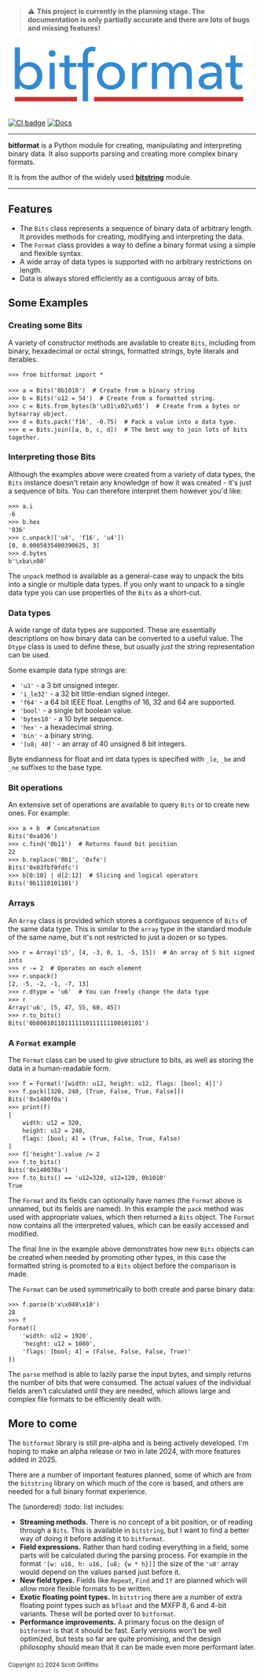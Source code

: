 > :warning: **This project is currently in the planning stage. The documentation is only partially accurate and there are lots of bugs and missing features!**

[![bitformat](https://raw.githubusercontent.com/scott-griffiths/bitformat/main/doc/bitformat_logo_small.png)](https://github.com/scott-griffiths/bitformat)

[![CI badge](https://github.com/scott-griffiths/bitformat/actions/workflows/.github/workflows/ci.yml/badge.svg)](https://github.com/scott-griffiths/bitformat/actions/workflows/ci.yml)
[![Docs](https://img.shields.io/readthedocs/bitformat?logo=readthedocs&logoColor=white)](https://bitformat.readthedocs.io/en/latest/)
<!--
[![Dependents (via libraries.io)](https://img.shields.io/librariesio/dependents/pypi/bitformat?logo=libraries.io&logoColor=white)](https://libraries.io/pypi/bitformat)
[![Codacy Badge](https://img.shields.io/codacy/grade/b61ae16cc6404d0da5dbcc21ee19ddda?logo=codacy)](https://app.codacy.com/gh/scott-griffiths/bitformat/dashboard?utm_source=gh&utm_medium=referral&utm_content=&utm_campaign=Badge_grade)
&nbsp; &nbsp;
[![Pepy Total Downlods](https://img.shields.io/pepy/dt/bitformat?logo=python&logoColor=white&labelColor=blue&color=blue)](https://www.pepy.tech/projects/bitformat)
[![PyPI - Downloads](https://img.shields.io/pypi/dm/bitformat?label=%40&labelColor=blue&color=blue)](https://pypistats.org/packages/bitformat)
-->
---------

**bitformat** is a Python module for creating, manipulating and interpreting binary data.
It also supports parsing and creating more complex binary formats.

It is from the author of the widely used [**bitstring**](https://github.com/scott-griffiths/bitstring) module.


----

## Features
* The `Bits` class represents a sequence of binary data of arbitrary length. It provides methods for creating, modifying and interpreting the data.
* The `Format` class provides a way to define a binary format using a simple and flexible syntax.
* A wide array of data types is supported with no arbitrary restrictions on length.
* Data is always stored efficiently as a contiguous array of bits.

## Some Examples

### Creating some Bits

A variety of constructor methods are available to create `Bits`, including from binary, hexadecimal or octal strings, formatted strings, byte literals and iterables.

```pycon
>>> from bitformat import *

>>> a = Bits('0b1010')  # Create from a binary string
>>> b = Bits('u12 = 54')  # Create from a formatted string.
>>> c = Bits.from_bytes(b'\x01\x02\x03')  # Create from a bytes or bytearray object.
>>> d = Bits.pack('f16', -0.75)  # Pack a value into a data type.
>>> e = Bits.join([a, b, c, d])  # The best way to join lots of bits together.
```

### Interpreting those Bits

Although the examples above were created from a variety of data types, the `Bits` instance doesn't retain any knowledge of how it was created - it's just a sequence of bits.
You can therefore interpret them however you'd like:

```pycon
>>> a.i
-6
>>> b.hex
'036'
>>> c.unpack(['u4', 'f16', 'u4'])
[0, 0.0005035400390625, 3]
>>> d.bytes
b'\xba\x00'
```

The `unpack` method is available as a general-case way to unpack the bits into a single or multiple data types.
If you only want to unpack to a single data type you can use properties of the `Bits` as a short-cut.

### Data types

A wide range of data types are supported. These are essentially descriptions on how binary data can be converted to a useful value. The `Dtype` class is used to define these, but usually just the string representation can be used.

Some example data type strings are:

* `'u3'` - a 3 bit unsigned integer.
* `'i_le32'` - a 32 bit little-endian signed integer.
* `'f64'` - a 64 bit IEEE float. Lengths of 16, 32 and 64 are supported.
* `'bool'` - a single bit boolean value.
* `'bytes10'` - a 10 byte sequence.
* `'hex'` - a hexadecimal string.
* `'bin'` - a binary string.
* `'[u8; 40]'` - an array of 40 unsigned 8 bit integers.

Byte endianness for float and int data types is specified with `_le`, `_be` and `_ne` suffixes to the base type. 

### Bit operations

An extensive set of operations are available to query `Bits` or to create new ones. For example:

```pycon
>>> a + b  # Concatenation
Bits('0xa036')
>>> c.find('0b11')  # Returns found bit position
22
>>> b.replace('0b1', '0xfe')
Bits('0x03fbf9fdfc')
>>> b[0:10] | d[2:12]  # Slicing and logical operators
Bits('0b1110101101')
```

### Arrays

An `Array` class is provided which stores a contiguous sequence of `Bits` of the same data type.
This is similar to the `array` type in the standard module of the same name, but it's not restricted to just a dozen or so types.

```pycon
>>> r = Array('i5', [4, -3, 0, 1, -5, 15])  # An array of 5 bit signed ints
>>> r -= 2  # Operates on each element
>>> r.unpack()
[2, -5, -2, -1, -7, 13]
>>> r.dtype = 'u6'  # You can freely change the data type
>>> r
Array('u6', [5, 47, 55, 60, 45])
>>> r.to_bits()
Bits('0b000101101111110111111100101101')
```

### A `Format` example

The `Format` class can be used to give structure to bits, as well as storing the data in a human-readable form.

```pycon
>>> f = Format('[width: u12, height: u12, flags: [bool; 4]]')
>>> f.pack([320, 240, [True, False, True, False]])
Bits('0x1400f0a')
>>> print(f)
[
    width: u12 = 320,
    height: u12 = 240,
    flags: [bool; 4] = (True, False, True, False)
]
>>> f['height'].value /= 2
>>> f.to_bits()
Bits('0x140078a')
>>> f.to_bits() == 'u12=320, u12=120, 0b1010'
True
```

The `Format` and its fields can optionally have names (the `Format` above is unnamed, but its fields are named).
In this example the `pack` method was used with appropriate values, which then returned a `Bits` object.
The `Format` now contains all the interpreted values, which can be easily accessed and modified.

The final line in the example above demonstrates how new `Bits` objects can be created when needed by promoting other types, in this case the formatted string is promoted to a `Bits` object before the comparison is made.

The `Format` can be used symmetrically to both create and parse binary data:

```pycon
>>> f.parse(b'x\x048\x10')
28
>>> f
Format([
    'width: u12 = 1920',
    'height: u12 = 1080',
    'flags: [bool; 4] = (False, False, False, True)'
])
```

The `parse` method is able to lazily parse the input bytes, and simply returns the number of bits that were consumed. The actual values of the individual fields aren't calculated until they are needed, which allows large and complex file formats to be efficiently dealt with.

## More to come

The `bitformat` library is still pre-alpha and is being actively developed.
I'm hoping to make an alpha release or two in late 2024, with more features added in 2025.

There are a number of important features planned, some of which are from the `bitstring` library on which much of the core is based, and others are needed for a full binary format experience.

The (unordered) :todo: list includes:

* **Streaming methods.** There is no concept of a bit position, or of reading through a `Bits`. This is available in `bitstring`, but I want to find a better way of doing it before adding it to `bitformat`.
* **Field expressions.** Rather than hard coding everything in a field, some parts will be calculated during the parsing process. For example in the format `'[w: u16, h: u16, [u8; {w * h}]]` the size of the `'u8'` array would depend on the values parsed just before it.
* **New field types.** Fields like `Repeat`, `Find` and `If` are planned which will allow more flexible formats to be written.
* **Exotic floating point types.** In `bitstring` there are a number of extra floating point types such as `bfloat` and the MXFP 8, 6 and 4-bit variants. These will be ported over to `bitformat`.
* **Performance improvements.** A primary focus on the design of `bitformat` is that it should be fast. Early versions won't be well optimized, but tests so far are quite promising, and the design philosophy should mean that it can be made even more performant later.


<sub>Copyright (c) 2024 Scott Griffiths</sub>
